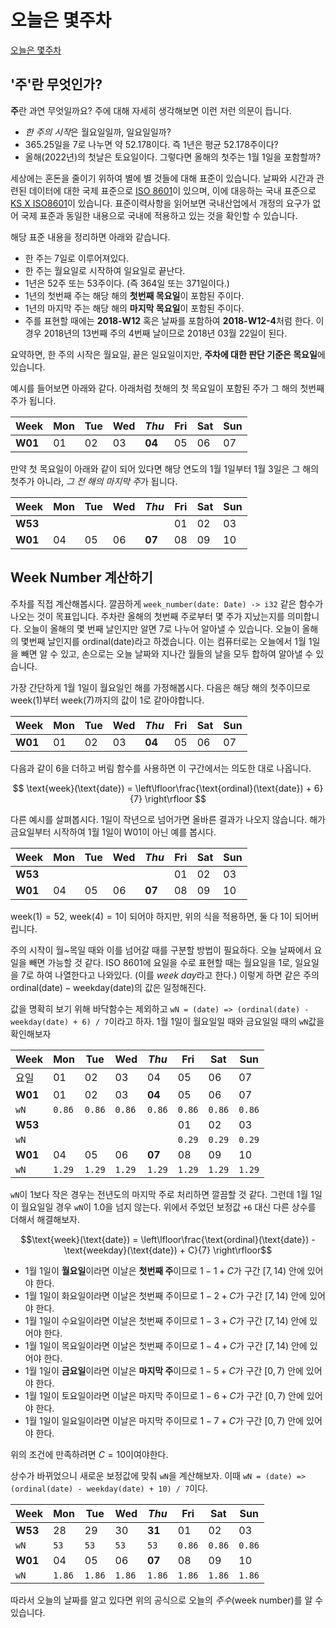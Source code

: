# 오늘은 몇주차

[오늘은 몇주차](https://annyeong.me/nth-week-today/)

## '주'란 무엇인가?

**주**란 과연 무엇일까요? 주에 대해 자세히 생각해보면 이런 저런 의문이 듭니다.

- *한 주의 시작*은 월요일일까, 일요일일까? 
- 365.25일을 7로 나누면 약 52.178이다. 즉 1년은 평균 52.178주이다?
- 올해(2022년)의 첫날은 토요일이다. 그렇다면 올해의 첫주는 1월 1일을 포함할까?

세상에는 혼돈을 줄이기 위하여 별에 별 것들에 대해 표준이 있습니다. 날짜와 시간과 관련된 데이터에 대한 국제 표준으로 [ISO 8601](https://ko.wikipedia.org/wiki/ISO_8601)이 있으며, 이에 대응하는 국내 표준으로 [KS X ISO8601](https://www.standard.go.kr/KSCI/standardIntro/getStandardSearchView.do?menuId=503&topMenuId=502&ksNo=KSXISO8601&tmprKsNo=KSXISO8601)이 있습니다. 표준이력사항을 읽어보면 국내산업에서 개정의 요구가 없어 국제 표준과 동일한 내용으로 국내에 적용하고 있는 것을 확인할 수 있습니다.

해당 표준 내용을 정리하면 아래와 같습니다.

- 한 주는 7일로 이루어져있다.
- 한 주는 월요일로 시작하여 일요일로 끝난다.
- 1년은 52주 또는 53주이다. (즉 364일 또는 371일이다.)
- 1년의 첫번째 주는 해당 해의 **첫번째 목요일**이 포함된 주이다.
- 1년의 마지막 주는 해당 해의 **마지막 목요일**이 포함된 주이다.
- 주를 표현할 때에는 **2018-W12** 혹은 날짜를 포함하여 **2018-W12-4**처럼 한다. 이 경우 2018년의 13번째 주의 4번째 날이므로 2018년 03월 22일이 된다.

요약하면, 한 주의 시작은 월요일, 끝은 일요일이지만, **주차에 대한 판단 기준은 목요일**에 있습니다.

예시를 들어보면 아래와 같다. 아래처럼 첫해의 첫 목요일이 포함된 주가 그 해의 첫번째 주가 됩니다.

| Week    | Mon | Tue | Wed | *Thu*  | Fri | Sat | Sun |
| ------- | --- | --- | --- | ------ | --- | --- | --- |
| **W01** | 01  | 02  | 03  | **04** | 05  | 06  | 07  |

만약 첫 목요일이 아래와 같이 되어 있다면 해당 연도의 1월 1일부터 1월 3일은 그 해의 첫주가 아니라, *그 전 해의 마지막 주*가 됩니다.

| Week    | Mon | Tue | Wed | *Thu*  | Fri | Sat | Sun |
| ------- | --- | --- | --- | ------ | --- | --- | --- |
| **W53** |     |     |     |        | 01  | 02  | 03  |
| **W01** | 04  | 05  | 06  | **07** | 08  | 09  | 10  |

## Week Number 계산하기

주차를 직접 계산해봅시다. 깔끔하게 `week_number(date: Date) -> i32` 같은 함수가 나오는 것이 목표입니다. 주차란 올해의 첫번째 주로부터 몇 주가 지났는지를 의미합니다. 오늘이 올해의 몇 번째 날인지만 알면 7로 나누어 알아낼 수 있습니다. 오늘이 올해의 몇번째 날인지를 $\text{ordinal}(\text{date})$라고 하겠습니다. 이는 컴퓨터로는 오늘에서 1월 1일을 빼면 알 수 있고, 손으로는 오늘 날짜와 지나간 월들의 날을 모두 합하여 알아낼 수 있습니다.

가장 간단하게 1월 1일이 월요일인 해를 가정해봅시다. 다음은 해당 해의 첫주이므로 $\text{week}(1)$부터 $\text{week}(7)$까지의 값이 1로 같아야합니다. 

|Week   |Mon|Tue|Wed| *Thu* |Fri|Sat|Sun|
|-------|---|---|---|-------|---|---|---|
|**W01**| 01| 02| 03| **04**| 05| 06| 07|

다음과 같이 6을 더하고 버림 함수를 사용하면 이 구간에서는 의도한 대로 나옵니다.

$$
\text{week}(\text{date}) =
\left\lfloor\frac{\text{ordinal}(\text{date}) + 6}{7} \right\rfloor
$$

다른 예시를 살펴봅시다. 1일이 작년으로 넘어가면 올바른 결과가 나오지 않습니다. 해가 금요일부터 시작하여 1월 1일이 W01이 아닌 예를 봅시다.

|Week   |Mon|Tue|Wed| *Thu* |Fri|Sat|Sun|
|-------|---|---|---|-------|---|---|---|
|**W53**|   |   |   |       | 01| 02| 03|
|**W01**| 04| 05|06 | **07**| 08| 09| 10|

$\text{week}(1)=52$, $\text{week}(4)=1$이 되어야 하지만, 위의 식을 적용하면, 둘 다 1이 되어버립니다.

주의 시작이 월~목일 때와 이를 넘어갈 때를 구분할 방법이 필요하다. 오늘 날짜에서 요일을 빼면 가능할 것 같다. ISO 8601에 요일을 수로 표현할 때는 월요일을 1로, 일요일을 7로 하여 나열한다고 나와있다. (이를 *week day*라고 한다.) 이렇게 하면 같은 주의 $\text{ordinal}(\text{date}) - \text{weekday}(\text{date})$의 값은 일정해진다.

값을 명확히 보기 위해 바닥함수는 제외하고 `wN = (date) => (ordinal(date) - weekday(date) + 6) / 7`이라고 하자. 1월 1일이 월요일일 때와 금요일일 때의 `wN`값을 확인해보자

| Week    | Mon    | Tue    | Wed    | *Thu*  | Fri    | Sat    | Sun    |
| ------- | ------ | ------ | ------ | ------ | ------ | ------ | ------ |
| 요일    | 01     | 02     | 03     | 04     | 05     | 06     | 07     |
| **W01** | 01     | 02     | 03     | **04** | 05     | 06     | 07     |
| `wN`    | `0.86` | `0.86` | `0.86` | `0.86` | `0.86` | `0.86` | `0.86` |
| **W53** |        |        |        |        | 01     | 02     | 03     |
| `wN`    |        |        |        |        | `0.29` | `0.29` | `0.29` |
| **W01** | 04     | 05     | 06     | **07** | 08     | 09     | 10     |
| `wN`    | `1.29` | `1.29` | `1.29` | `1.29` | `1.29` | `1.29` | `1.29` |

`wN`이 1보다 작은 경우는 전년도의 마지막 주로 처리하면 깔끔할 것 같다. 그런데 1월 1일이 월요일일 경우 `wN`이 1.0을 넘지 않는다. 위에서 주었던 보정값 `+6` 대신 다른 상수를 더해서 해결해보자.

$$\text{week}(\text{date}) =
\left\lfloor\frac{\text{ordinal}(\text{date}) - \text{weekday}(\text{date}) + C}{7} \right\rfloor$$

- 1월 1일이 **월요일**이라면 이날은 **첫번째 주**이므로 $1-1+C$가 구간 $[7, 14)$ 안에 있어야 한다.
- 1월 1일이 화요일이라면 이날은 첫번째 주이므로 $1-2+C$가 구간 $[7, 14)$ 안에 있어야 한다.
- 1월 1일이 수요일이라면 이날은 첫번째 주이므로 $1-3+C$가 구간 $[7, 14)$ 안에 있어야 한다.
- 1월 1일이 목요일이라면 이날은 첫번째 주이므로 $1-4+C$가 구간 $[7, 14)$ 안에 있어야 한다.
- 1월 1일이 **금요일**이라면 이날은 **마지막 주**이므로 $1-5+C$가 구간 $[0, 7)$ 안에 있어야 한다.
- 1월 1일이 토요일이라면 이날은 마지막 주이므로 $1-6+C$가 구간 $[0, 7)$ 안에 있어야 한다.
- 1월 1일이 일요일이라면 이날은 마지막 주이므로 $1-7+C$가 구간 $[0, 7)$ 안에 있어야 한다.

위의 조건에 만족하려면 $C=10$이여야한다.

상수가 바뀌었으니 새로운 보정값에 맞춰 `wN`을 계산해보자. 이때 `wN = (date) => (ordinal(date) - weekday(date) + 10) / 7`이다.

| Week    | Mon    | Tue    | Wed    | *Thu*  | Fri    | Sat    | Sun    |
| ------- | ------ | ------ | ------ | ------ | ------ | ------ | ------ |
| **W53** | 28     | 29     | 30     | **31** | 01     | 02     | 03     |
| `wN`    | `53`   | `53`   | `53`   | `53`   | `0.86` | `0.86` | `0.86` |
| **W01** | 04     | 05     | 06     | **07** | 08     | 09     | 10     |
| `wN`    | `1.86` | `1.86` | `1.86` | `1.86` | `1.86` | `1.86` | `1.86` |

따라서 오늘의 날짜를 알고 있다면 위의 공식으로 오늘의 *주수*(week number)를 알 수 있습니다.

